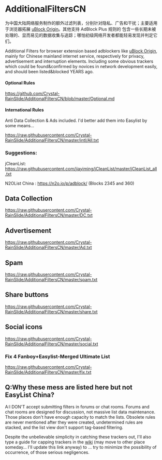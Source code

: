 # AdditionalFiltersCN

为中国大陆网络服务制作的额外过滤列表，分别针对隐私、广告和干扰；主要适用于浏览器拓展 [uBlock Origin](https://github.com/gorhill/uBlock)。其他支持 AdBlock Plus 规则的
包含一些长期未被处理的、显而易见的数据收集与追踪；哪怕初级网络开发者都能轻易发现并判定它们。

Additional Filters for browser extension based adblockers like [uBlock Origin](https://github.com/gorhill/uBlock), mainly for Chinese mainland internet service, respectively for privacy, advertisement and interruption elements.
Including some obvious trackers which could be found&confirmed by novices in network development easily, and should been listed&blocked YEARS ago.

#### Optional Rules

https://github.com/Crystal-RainSlide/AdditionalFiltersCN/blob/master/Optional.md

#### International Rules

Anti Data Collection & Ads included. I'd better add them into Easylist by some means...

https://raw.githubusercontent.com/Crystal-RainSlide/AdditionalFiltersCN/master/intl/All.txt

### Suggestions:

jCleanList: https://raw.githubusercontent.com/jiayiming/jCleanList/master/jCleanList_all.txt

N2OList China : https://n2o.io/p/adblock/ (Blocks 2345 and 360)

## Data Collection

https://raw.githubusercontent.com/Crystal-RainSlide/AdditionalFiltersCN/master/DC.txt

## Advertisement

https://raw.githubusercontent.com/Crystal-RainSlide/AdditionalFiltersCN/master/Ad.txt

## Spam

https://raw.githubusercontent.com/Crystal-RainSlide/AdditionalFiltersCN/master/spam.txt

## Share buttons

https://raw.githubusercontent.com/Crystal-RainSlide/AdditionalFiltersCN/master/share.txt

## Social icons

https://raw.githubusercontent.com/Crystal-RainSlide/AdditionalFiltersCN/master/social.txt

### Fix 4 Fanboy+Easylist-Merged Ultimate List

https://raw.githubusercontent.com/Crystal-RainSlide/AdditionalFiltersCN/master/fix.txt

## Q:Why these mess are listed here but not EasyList China?

A:I DON'T accept submitting filters in forums or chat rooms. Forums and chat rooms are designed for discussion, not massive list data maintenance. Those places don't have enough capacity to match the lists. Obsolete rules are never mentioned after they were created,  undetermined rules are stacked, and the list view don't support tag-based filtering.

Despite the unbelievable simplicity in catching these trackers out, I'll also type a guide for capping trackers in the [wiki](https://github.com/Crystal-RainSlide/AdditionalFiltersCN/wiki) (may move to other place someday… I'll update this link anyway) to … try to minimize the possibility of occurrence, of those serious negligences.
